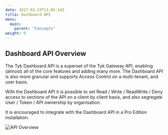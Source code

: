 ```yaml
---
date: 2017-03-23T13:05:14Z
title: Dashboard API
menu:
  main:
    parent: "Concepts"
weight: 9 
---
```


## Dashboard API Overview

The Tyk Dashboard API is a superset of the Tyk Gateway API, enabling (almost) all of the core features and adding many more. The Dashboard API is also more granular and supports Access Control on a multi-tenant, and user basis.

With the Dashboard API it is possible to set Read / Write / ReadWrite / Deny access to sections of the API on a client by client basis, and also segregate User / Token / API ownership by organisation.

It is encouraged to integrate with the Dashboard API in a Pro Edition installation.

![API Overview][1]

[1]: /docs/img/diagrams/dashboardapi.png